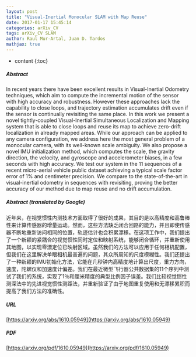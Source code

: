 ```yaml
---
layout: post
title: "Visual-Inertial Monocular SLAM with Map Reuse"
date: 2017-01-17 15:45:14
categories: arXiv_CV
tags: arXiv_CV SLAM
author: Raul Mur-Artal, Juan D. Tardos
mathjax: true
---
```


* content
{:toc}

##### Abstract
In recent years there have been excellent results in Visual-Inertial Odometry techniques, which aim to compute the incremental motion of the sensor with high accuracy and robustness. However these approaches lack the capability to close loops, and trajectory estimation accumulates drift even if the sensor is continually revisiting the same place. In this work we present a novel tightly-coupled Visual-Inertial Simultaneous Localization and Mapping system that is able to close loops and reuse its map to achieve zero-drift localization in already mapped areas. While our approach can be applied to any camera configuration, we address here the most general problem of a monocular camera, with its well-known scale ambiguity. We also propose a novel IMU initialization method, which computes the scale, the gravity direction, the velocity, and gyroscope and accelerometer biases, in a few seconds with high accuracy. We test our system in the 11 sequences of a recent micro-aerial vehicle public dataset achieving a typical scale factor error of 1% and centimeter precision. We compare to the state-of-the-art in visual-inertial odometry in sequences with revisiting, proving the better accuracy of our method due to map reuse and no drift accumulation.

##### Abstract (translated by Google)
近年来，在视觉惯性内测技术方面取得了很好的成果，其目的是以高精度和高鲁棒性来计算传感器的增量运动。然而，这些方法缺乏闭合回路的能力，并且即使传感器不断地重新访问相同的位置，轨迹估计也会积累漂移。在这项工作中，我们提出了一个新颖的紧耦合的视觉惯性同时定位和映射系统，能够闭合循环，并重新使用其地图，以实现零漂定位已映射区域。虽然我们的方法可以应用于任何相机配置，但我们在这里解决单眼相机最普遍的问题，其众所周知的尺度模糊性。我们还提出了一种新颖的IMU初始化方法，它能在几秒钟内高精度地计算出尺度，重力方向，速度，陀螺仪和加速度计偏差。我们在最近微型飞行器公共数据集的11个序列中测试了我们的系统，实现了1％和厘米精度的典型比例因子误差。我们比较视觉惯性测深法中的先进视觉惯性测距法，并重新验证了由于地图重复使用和无漂移累积而提高了我们方法的准确性。

##### URL
[https://arxiv.org/abs/1610.05949](https://arxiv.org/abs/1610.05949)

##### PDF
[https://arxiv.org/pdf/1610.05949](https://arxiv.org/pdf/1610.05949)

